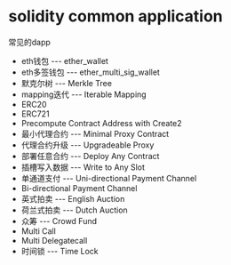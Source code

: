# solidity common application

常见的dapp

- eth钱包 --- ether_wallet
- eth多签钱包 --- ether_multi_sig_wallet
- 默克尔树 --- Merkle Tree
- mapping迭代 --- Iterable Mapping
- ERC20
- ERC721
- Precompute Contract Address with Create2
- 最小代理合约 --- Minimal Proxy Contract
- 代理合约升级 --- Upgradeable Proxy
- 部署任意合约 --- Deploy Any Contract
- 插槽写入数据 --- Write to Any Slot
- 单通道支付 --- Uni-directional Payment Channel
- Bi-directional Payment Channel
- 英式拍卖 --- English Auction
- 荷兰式拍卖 --- Dutch Auction
- 众筹 --- Crowd Fund
- Multi Call
- Multi Delegatecall
- 时间锁 --- Time Lock